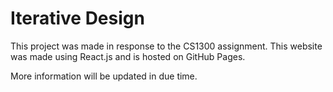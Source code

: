 # Iterative Design

This project was made in response to the CS1300 assignment. This website was made using React.js and is hosted on GitHub Pages.

More information will be updated in due time.

